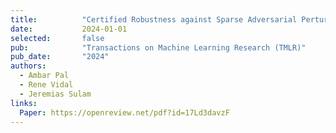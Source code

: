 ```yaml
---
title:          "Certified Robustness against Sparse Adversarial Perturbations via Data Localization"
date:           2024-01-01
selected:       false
pub:            "Transactions on Machine Learning Research (TMLR)"
pub_date:       "2024"
authors:
  - Ambar Pal
  - Rene Vidal
  - Jeremias Sulam
links:
  Paper: https://openreview.net/pdf?id=17Ld3davzF
---
```

